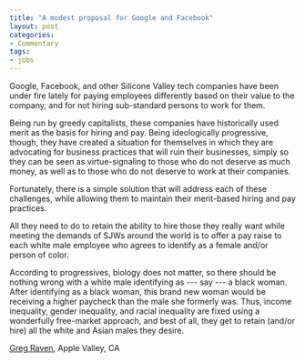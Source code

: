 ```yaml
---
title: "A modest proposal for Google and Facebook"
layout: post
categories:
- Commentary
tags:
- jobs
---
```


Google, Facebook, and other Silicone Valley tech companies have been under fire lately for paying employees differently based on their value to the company, and for not hiring sub-standard persons to work for them.

Being run by greedy capitalists, these companies have historically used merit as the basis for hiring and pay. Being ideologically progressive, though, they have created a situation for themselves in which they are advocating for business practices that will ruin their businesses, simply so they can be seen as virtue-signaling to those who do not deserve as much money, as well as to those who do not deserve to work at their companies.

Fortunately, there is a simple solution that will address each of these challenges, while allowing them to maintain their merit-based hiring and pay practices.

All they need to do to retain the ability to hire those they really want while meeting the demands of SJWs around the world is to offer a pay raise to each white male employee who agrees to identify as a female and/or person of color.

According to progressives, biology does not matter, so there should be nothing wrong with a white male identifying as --- say --- a black woman. After identifying as a black woman, this brand new woman would be receiving a higher paycheck than the male she formerly was. Thus, income inequality, gender inequality, and racial inequality are fixed using a wonderfully free-market approach, and best of all, they get to retain (and/or hire) all the white and Asian males they desire.

[Greg Raven](https://www.gregraven.org), Apple Valley, CA
